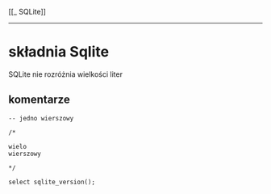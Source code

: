 [[_ SQLite]]

---
# składnia Sqlite
SQLite nie rozróżnia wielkości liter

## komentarze
```sqlite
-- jedno wierszowy

/*

wielo 
wierszowy

*/
```

`select sqlite_version();`




